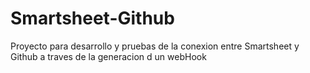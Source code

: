 # Smartsheet-Github
Proyecto para desarrollo y pruebas de la conexion entre Smartsheet y Github a traves de la generacion d un webHook

